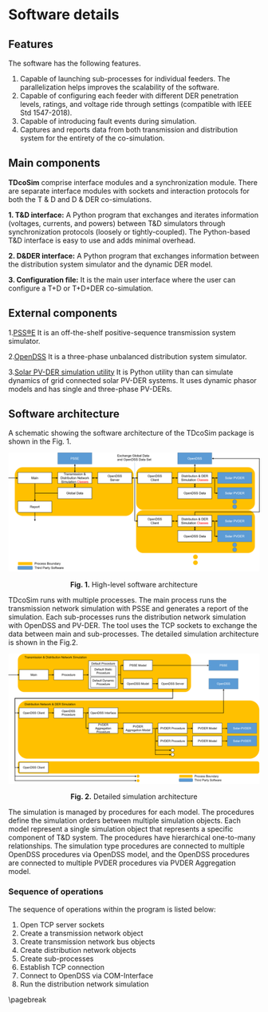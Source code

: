 # Software details

## Features

The software has the following features.

1. Capable of launching sub-processes for individual feeders. The parallelization helps improves the scalability of the software.
2. Capable of configuring each feeder with different DER penetration levels, ratings, and voltage ride through settings (compatible with IEEE Std 1547-2018).
3. Capable of introducing fault events during simulation.
4. Captures and reports data from both transmission and distribution system for the entirety of the co-simulation.

## Main components

**TDcoSim** comprise interface modules and a synchronization module. There are separate interface modules with sockets and interaction protocols for both the T & D and D & DER co-simulations.

**1. T&D interface:**
A Python program that exchanges and iterates information (voltages, currents, and powers) between T&D simulators through synchronization protocols (loosely or tightly-coupled). The Python-based T&D interface is easy to use and adds minimal overhead. 

**2. D&DER interface:**
A Python program that exchanges information between the distribution system simulator and the dynamic DER model.

**3. Configuration file:**
It is the main user interface where the user can configure a T+D or T+D+DER co-simulation.

## External components
1.[PSS®E](https://new.siemens.com/global/en/products/energy/services/transmission-distribution-smart-grid/consulting-and-planning/pss-software/pss-e.html)
It is an off-the-shelf positive-sequence transmission system simulator. 

2.[OpenDSS](https://www.epri.com/#/pages/sa/opendss)
It is a three-phase unbalanced distribution system simulator.

3.[Solar PV-DER simulation utility](https://github.com/sibyjackgrove/SolarPV-DER-simulation-utility)
It is Python utility than can simulate dynamics of grid connected solar PV-DER systems. It uses dynamic phasor models and has single and three-phase PV-DERs. 

## Software architecture
A schematic showing the software architecture of the TDcoSim package is shown in the Fig. 1.

![high-level software architecture](images/highlevel_software_architecture.png)
<p align="center">
  <strong>Fig. 1.</strong> High-level software architecture
</p>

TDcoSim runs with multiple processes. The main process runs the transmission network simulation with PSSE and generates a report of the simulation. Each sub-processes runs the distribution network simulation with OpenDSS and PV-DER. The tool uses the TCP sockets to exchange the data between main and sub-processes. The detailed simulation architecture is shown in the Fig.2.

![detail simulation architecture](images/simulation_architecture.png)
<p align="center">
  <strong>Fig. 2.</strong> Detailed simulation architecture
</p>

The simulation is managed by procedures for each model. The procedures define the simulation orders between multiple simulation objects. Each model represent a single simulation object that represents a specific component of T&D system. The procedures have hierarchical one-to-many relationships. The simulation type procedures are connected to multiple OpenDSS procedures via OpenDSS model, and the OpenDSS procedures are connected to multiple PVDER procedures via PVDER Aggregation model.

### Sequence of operations

The sequence of operations within the program is listed below:

1. Open TCP server sockets
2. Create a transmission network object
3. Create transmission network bus objects
4. Create distribution network objects
5. Create sub-processes
6. Establish TCP connection
7. Connect to OpenDSS via COM-Interface
8. Run the distribution network simulation

\pagebreak